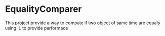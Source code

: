 EqualityComparer
================

This project provide a way to compate if two object of same time are equals using IL to provide performace 
